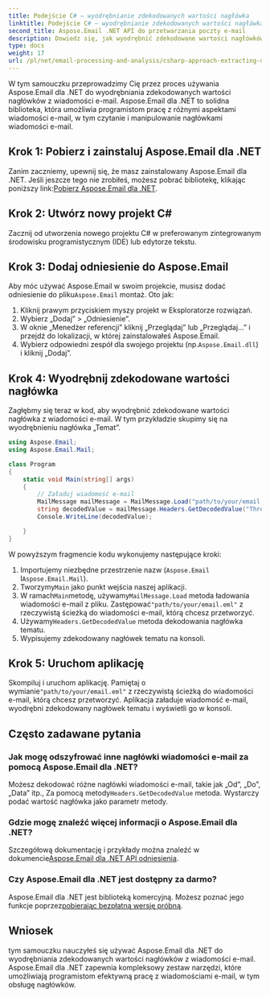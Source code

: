 ```yaml
---
title: Podejście C# — wyodrębnianie zdekodowanych wartości nagłówka
linktitle: Podejście C# — wyodrębnianie zdekodowanych wartości nagłówka
second_title: Aspose.Email .NET API do przetwarzania poczty e-mail
description: Dowiedz się, jak wyodrębnić zdekodowane wartości nagłówków wiadomości e-mail w języku C# przy użyciu Aspose.Email dla .NET. Obszerny przewodnik z przykładami kodu.
type: docs
weight: 17
url: /pl/net/email-processing-and-analysis/csharp-approach-extracting-decoded-header-values/
---
```


W tym samouczku przeprowadzimy Cię przez proces używania Aspose.Email dla .NET do wyodrębniania zdekodowanych wartości nagłówków z wiadomości e-mail. Aspose.Email dla .NET to solidna biblioteka, która umożliwia programistom pracę z różnymi aspektami wiadomości e-mail, w tym czytanie i manipulowanie nagłówkami wiadomości e-mail.

## Krok 1: Pobierz i zainstaluj Aspose.Email dla .NET

 Zanim zaczniemy, upewnij się, że masz zainstalowany Aspose.Email dla .NET. Jeśli jeszcze tego nie zrobiłeś, możesz pobrać bibliotekę, klikając poniższy link:[Pobierz Aspose.Email dla .NET](https://releases.aspose.com/email/net).

## Krok 2: Utwórz nowy projekt C#

Zacznij od utworzenia nowego projektu C# w preferowanym zintegrowanym środowisku programistycznym (IDE) lub edytorze tekstu.

## Krok 3: Dodaj odniesienie do Aspose.Email

 Aby móc używać Aspose.Email w swoim projekcie, musisz dodać odniesienie do pliku`Aspose.Email` montaż. Oto jak:

1. Kliknij prawym przyciskiem myszy projekt w Eksploratorze rozwiązań.
2. Wybierz „Dodaj” > „Odniesienie”.
3. W oknie „Menedżer referencji” kliknij „Przeglądaj” lub „Przeglądaj…” i przejdź do lokalizacji, w której zainstalowałeś Aspose.Email.
4.  Wybierz odpowiedni zespół dla swojego projektu (np.`Aspose.Email.dll`) i kliknij „Dodaj”.

## Krok 4: Wyodrębnij zdekodowane wartości nagłówka

Zagłębmy się teraz w kod, aby wyodrębnić zdekodowane wartości nagłówka z wiadomości e-mail. W tym przykładzie skupimy się na wyodrębnieniu nagłówka „Temat”.

```csharp
using Aspose.Email;
using Aspose.Email.Mail;

class Program
{
    static void Main(string[] args)
    {
        // Załaduj wiadomość e-mail
		MailMessage mailMessage = MailMessage.Load("path/to/your/email.eml");
		string decodedValue = mailMessage.Headers.GetDecodedValue("Thread-Topic");
		Console.WriteLine(decodedValue);

    }
}
```

W powyższym fragmencie kodu wykonujemy następujące kroki:

1. Importujemy niezbędne przestrzenie nazw (`Aspose.Email` I`Aspose.Email.Mail`).
2.  Tworzymy`Main` jako punkt wejścia naszej aplikacji.
3.  W ramach`Main`metodę, używamy`MailMessage.Load` metoda ładowania wiadomości e-mail z pliku. Zastępować`"path/to/your/email.eml"` z rzeczywistą ścieżką do wiadomości e-mail, którą chcesz przetworzyć.
4.  Używamy`Headers.GetDecodedValue` metoda dekodowania nagłówka tematu.
5. Wypisujemy zdekodowany nagłówek tematu na konsoli.

## Krok 5: Uruchom aplikację

 Skompiluj i uruchom aplikację. Pamiętaj o wymianie`"path/to/your/email.eml"` z rzeczywistą ścieżką do wiadomości e-mail, którą chcesz przetworzyć. Aplikacja załaduje wiadomość e-mail, wyodrębni zdekodowany nagłówek tematu i wyświetli go w konsoli.

## Często zadawane pytania

### Jak mogę odszyfrować inne nagłówki wiadomości e-mail za pomocą Aspose.Email dla .NET?

 Możesz dekodować różne nagłówki wiadomości e-mail, takie jak „Od”, „Do”, „Data” itp., Za pomocą metody`Headers.GetDecodedValue` metoda. Wystarczy podać wartość nagłówka jako parametr metody.

### Gdzie mogę znaleźć więcej informacji o Aspose.Email dla .NET?

 Szczegółową dokumentację i przykłady można znaleźć w dokumencie[Aspose.Email dla .NET API odniesienia](https://reference.aspose.com/email/net).

### Czy Aspose.Email dla .NET jest dostępny za darmo?

 Aspose.Email dla .NET jest biblioteką komercyjną. Możesz poznać jego funkcje poprzez[pobierając bezpłatną wersję próbną](https://releases.aspose.com/email/net).

## Wniosek

tym samouczku nauczyłeś się używać Aspose.Email dla .NET do wyodrębniania zdekodowanych wartości nagłówków z wiadomości e-mail. Aspose.Email dla .NET zapewnia kompleksowy zestaw narzędzi, które umożliwiają programistom efektywną pracę z wiadomościami e-mail, w tym obsługę nagłówków.